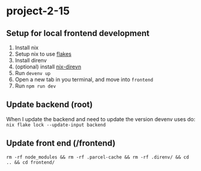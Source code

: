 # project-2-15

## Setup for local frontend development

1. Install nix
2. Setup nix to use [flakes](https://nixos.wiki/wiki/Flakes)
3. Install direnv
4. (optional) install [nix-direvn](https://github.com/nix-community/nix-direnv)
5. Run `devenv up`
6. Open a new tab in you terminal, and move into `frontend`
7. Run `npm run dev`

## Update backend (root)

When I update the backend and need to update the version devenv uses do:
`nix flake lock --update-input backend`

## Update front end (/frontend)

`rm -rf node_modules && rm -rf .parcel-cache && rm -rf .direnv/ && cd .. && cd frontend/`
